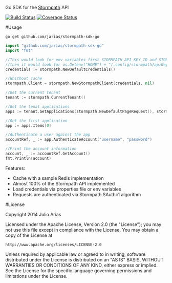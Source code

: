 Go SDK for the [Stormpath](http://stormpath.com/) API

[![Build Status](https://drone.io/github.com/jarias/stormpath-sdk-go/status.png)](https://drone.io/github.com/jarias/stormpath-sdk-go/latest) [![Coverage Status](https://coveralls.io/repos/jarias/stormpath-sdk-go/badge.png?branch=develop)](https://coveralls.io/r/jarias/stormpath-sdk-go?branch=develop)

#Usage

```go get github.com/jarias/stormpath-sdk-go```

```go
import "github.com/jarias/stormpath-sdk-go"
import "fmt"

//This would look for env variables first STORMPATH_API_KEY_ID and STORMPATH_API_KEY_SECRET if empty
//then it would look for os.Getenv("HOME") + "/.config/stormpath/apiKey.properties" for the credentials
credentials := stormpath.NewDefaultCredentials()

//Whithout cache
stormpath.Client = stormpath.NewStormpathClient(credentials, nil)

//Get the current tenant
tenant := stormpath.CurrentTenant()

//Get the tenat applications
apps := tenant.GetApplications(stormpath.NewDefaultPageRequest(), stormpath.NewEmptyFilter())

//Get the first application
app := apps.Items[0]

//Authenticate a user against the app
accountRef, _ := app.AuthenticateAccount("username", "password")

//Print the account information
account, _ := accountRef.GetAccount()
fmt.Println(account)
```

Features:

* Cache with a sample Redis implementation
* Almost 100% of the Stormpath API implemented
* Load credentials via properties file or env variables
* Requests are authenticated via Stormpath SAuthc1 algorithm

#License

Copyright 2014 Julio Arias

Licensed under the Apache License, Version 2.0 (the "License");
you may not use this file except in compliance with the License.
You may obtain a copy of the License at

    http://www.apache.org/licenses/LICENSE-2.0

Unless required by applicable law or agreed to in writing, software
distributed under the License is distributed on an "AS IS" BASIS,
WITHOUT WARRANTIES OR CONDITIONS OF ANY KIND, either express or implied.
See the License for the specific language governing permissions and
limitations under the License.
